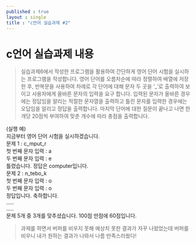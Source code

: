 ```yaml
---
published : true
layout : single
title : "c언어 실습과제 #2"
---
```


# c언어 실습과제 내용
> 실습과제6에서 작성한 프로그램을 활용하여 간단하게 영어 단어 시험을 실시하는 프로그램을 작성합니다. 영어 단어를 오름차순에 따라 정렬하여 배열에 저장한 후, 반복문을 사용하여 차례로 각 단어에 대해 문자 두 곳을 ‘_’로 출력하여 보이고 사용자에게 올바른 문자의 입력을 요구 합니다. 입력된 문자가 올바른 경우에는 정답임을 알리는 적절한 문자열을 출력하고 틀린 문자를 입력한 경우에는 오답임을 알리고 정답을 출력합니다. 마지막 단어에 대한 질문이 끝나고 나면 한 개당 20점씩 부여하여 맞춘 개수에 따라 총점을 출력합니다.

(실행 예)<br/>
지금부터 영어 단어 시험을 실시하겠습니다.<br/>
문제 1 : c_mput_r<br/>
첫 번째 문자 입력 : a<br/>
두 번째 문자 입력 : e<br/>
틀렸습니다. 정답은 computer입니다.<br/>
문제 2 : n_tebo_k<br/>
첫 번째 문자 입력 : o<br/>
두 번째 문자 입력 : o<br/>
정답입니다. 축하합니다.<br/>
…..<br/>
…..<br/>
문제 5개 중 3개를 맞추셨습니다. 100점 만점에 60점입니다.<br/>

> 과제를 하면서 버퍼를 비우지 못해 예상치 못한 결과가 자꾸 나왔었는데 버퍼를 비우니 내가 원하는 결과가 나와서 나름 만족스러웠다!<br/>

<script src="https://gist.github.com/Koriny-sm/dcb85bf150356e08083c433b5db62831.js"></script>

